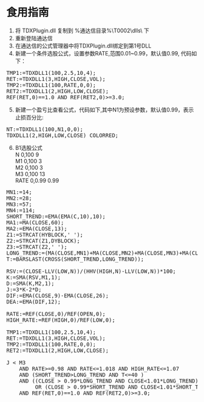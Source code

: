 # 食用指南 #
1. 将 TDXPlugin.dll 复制到 %通达信目录%\T0002\dlls\ 下
2. 重新登陆通达信
3. 在通达信的公式管理器中将TDXPlugin.dll绑定到第1号DLL
4. 新建一个条件选股公式，设置参数RATE,范围0.01~0.99，默认值0.99, 代码如下：
<pre>
TMP1:=TDXDLL1(100,2.5,10,4);
RET:=TDXDLL1(3,HIGH,CLOSE,VOL);
TMP2:=TDXDLL1(100,RATE,0,0);
RET2:=TDXDLL1(2,HIGH,LOW,CLOSE);
REF(RET,0)==1.0 AND REF(RET2,0)>=3.0;
</pre>
5. 新建一个盈亏比查看公式，代码如下,其中N1为预设参数，默认值0.99，表示止损百分比:
<pre>
NT:=TDXDLL1(100,N1,0,0);
TDXDLL1(2,HIGH,LOW,CLOSE) COLORRED;
</pre>
6. B1选股公式</br>
N 0,100	 9</br>
M1 0,100 3</br>
M2 0,100 3</br>
M3 0,100 13</br>
RATE 0,0.99 0.99</br>
<pre>
MN1:=14;
MN2:=28;
MN3:=57;
MN4:=114;
SHORT_TREND:=EMA(EMA(C,10),10);
MA1:=MA(CLOSE,60);
MA2:=EMA(CLOSE,13);
Z1:=STRCAT(HYBLOCK,' ');
Z2:=STRCAT(Z1,DYBLOCK);
Z3:=STRCAT(Z2,' ');
LONG_TREND:=(MA(CLOSE,MN1)+MA(CLOSE,MN2)+MA(CLOSE,MN3)+MA(CLOSE,MN4))/4;
T:=BARSLAST(CROSS(SHORT_TREND,LONG_TREND));

RSV:=(CLOSE-LLV(LOW,N))/(HHV(HIGH,N)-LLV(LOW,N))*100;
K:=SMA(RSV,M1,1);
D:=SMA(K,M2,1);
J:=3*K-2*D;
DIF:=EMA(CLOSE,9)-EMA(CLOSE,26);
DEA:=EMA(DIF,12);

RATE:=REF(CLOSE,0)/REF(OPEN,0);
HIGH_RATE:=REF(HIGH,0)/REF(LOW,0);

TMP1:=TDXDLL1(100,2.5,10,4);
RET:=TDXDLL1(3,HIGH,CLOSE,VOL); 
TMP2:=TDXDLL1(100,RATE,0,0);
RET2:=TDXDLL1(2,HIGH,LOW,CLOSE);

J < M3 
	AND RATE>=0.98 AND RATE<=1.018 AND HIGH_RATE<=1.07 
	AND (SHORT_TREND>LONG_TREND AND T<=40 )
	AND ((CLOSE > 0.99*LONG_TREND AND CLOSE<1.01*LONG_TREND) 
		 OR (CLOSE > 0.99*SHORT_TREND AND CLOSE<1.01*SHORT_TREND))
	AND REF(RET,0)==1.0 AND REF(RET2,0)>=3.0;

</pre>
